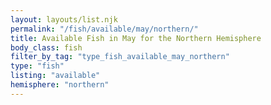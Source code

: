 ```yaml
---
layout: layouts/list.njk
permalink: "/fish/available/may/northern/"
title: Available Fish in May for the Northern Hemisphere
body_class: fish
filter_by_tag: "type_fish_available_may_northern"
type: "fish"
listing: "available"
hemisphere: "northern"
---
```

